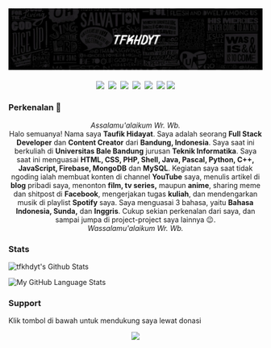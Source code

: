 ## [![stephen ajulu's header](images/145ace97964294c36724db8c9dd86010-picsaygit.jpg?raw=true)](https://tfkhdyt.web.blog)

<p align=center>
  <a href="https://facebook.com/tfkhdyt142"><img height="28" src="https://upload.wikimedia.org/wikipedia/commons/5/51/Facebook_f_logo_%282019%29.svg"></a>&nbsp;
  <a href="https://twitter.com/tfkhdyt"><img height="28" src="https://upload.wikimedia.org/wikipedia/en/6/60/Twitter_Logo_as_of_2021.svg"></a>&nbsp;
  <a href="https://instagram.com/_tfkhdyt_"><img height="28" src="https://upload.wikimedia.org/wikipedia/commons/e/e7/Instagram_logo_2016.svg"></a>&nbsp;
  <a href="https://youtube.com/tfkhdyt"><img height="28" src="https://upload.wikimedia.org/wikipedia/commons/a/a0/YouTube_social_red_circle_%282017%29.svg"></a>&nbsp;
  <a href="https://t.me/tfkhdyt"><img height="28" src="https://upload.wikimedia.org/wikipedia/commons/8/83/Telegram_2019_Logo.svg"></a>&nbsp;
  <a href="https://www.linkedin.com/mwlite/in/taufik-hidayat-6793aa200"><img height="28" src="https://upload.wikimedia.org/wikipedia/commons/8/81/LinkedIn_icon.svg"></a>
  <a href="https://pddikti.kemdikbud.go.id/data_mahasiswa/QUUyNzdEMjktNDk0Ri00RTlDLUE4NzgtNkUwRDBDRjIxOUNB"><img height="28" src="https://i.postimg.cc/YSB2c3DG/1619598282440.png"></a>
</p>
<h3>Perkenalan 👋</h3>
<p align="center"><i>Assalamu'alaikum Wr. Wb.</i><br>Halo semuanya! Nama saya <b>Taufik Hidayat</b>. Saya adalah seorang <b>Full Stack Developer</b> dan <b>Content Creator</b> dari <b>Bandung, Indonesia</b>.
Saya saat ini berkuliah di <b>Universitas Bale Bandung</b> jurusan <b>Teknik Informatika</b>.
Saya saat ini menguasai <b>HTML, CSS, PHP, Shell, Java, Pascal, Python, C++, JavaScript, Firebase, MongoDB</b> dan <b>MySQL</b>.
Kegiatan saya saat tidak ngoding ialah membuat konten di channel <b>YouTube</b> saya, menulis artikel di <b>blog</b> pribadi saya, menonton <b>film, tv series,</b> maupun <b>anime</b>, sharing meme dan shitpost di <b>Facebook</b>, mengerjakan tugas <b>kuliah</b>, dan mendengarkan musik di playlist <b>Spotify</b> saya.
Saya menguasai 3 bahasa, yaitu <b>Bahasa Indonesia, Sunda,</b> dan <b>Inggris</b>.
Cukup sekian perkenalan dari saya, dan sampai jumpa di project-project saya lainnya 😉.<br>
<i align=center>Wassalamu'alaikum Wr. Wb.</i></p>

### Stats

<p align="center">

![tfkhdyt's Github Stats](https://github-readme-stats.vercel.app/api?username=tfkhdyt&show_icons=true&theme=tokyonight&include_all_commits=true)

![My GitHub Language Stats](https://github-readme-stats.vercel.app/api/top-langs/?username=tfkhdyt&langs_count=10&theme=tokyonight&layout=compact&hide=css,scss,less)


</p>

### Support
Klik tombol di bawah untuk mendukung saya lewat donasi

<p align="center">
  <a href="https://donate.tfkhdyt.my.id/">
    <img src="https://i.postimg.cc/jjRDbZQx/1621036430601.png" width="125px">
  </a>
</p>
